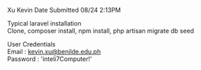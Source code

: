 Xu Kevin 
Date Submitted 08/24 2:13PM

Typical laravel installation <br/>
Clone, composer install, npm install, php artisan migrate db seed <br/>

User Credentials <br/>
Email : kevin.xu@benilde.edu.ph <br/>
Password : 'inteli7Computer!'
